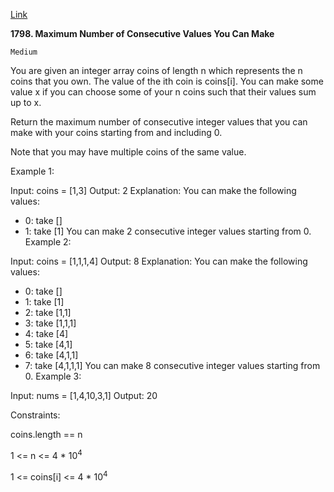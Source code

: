 [Link](https://leetcode.com/problems/maximum-number-of-consecutive-values-you-can-make/)

**1798. Maximum Number of Consecutive Values You Can Make**
      
    Medium 
      
You are given an integer array coins of length n which represents the n coins that you own. The value of the ith coin is coins[i]. You can make some value x if you can choose some of your n coins such that their values sum up to x.

Return the maximum number of consecutive integer values that you can make with your coins starting from and including 0.

Note that you may have multiple coins of the same value.



Example 1:

Input: coins = [1,3]
Output: 2
Explanation: You can make the following values:
- 0: take []
- 1: take [1]
  You can make 2 consecutive integer values starting from 0.
  Example 2:

Input: coins = [1,1,1,4]
Output: 8
Explanation: You can make the following values:
- 0: take []
- 1: take [1]
- 2: take [1,1]
- 3: take [1,1,1]
- 4: take [4]
- 5: take [4,1]
- 6: take [4,1,1]
- 7: take [4,1,1,1]
  You can make 8 consecutive integer values starting from 0.
  Example 3:

Input: nums = [1,4,10,3,1]
Output: 20


Constraints:

coins.length == n

1 <= n <= 4 * 10<sup>4</sup>

1 <= coins[i] <= 4 * 10<sup>4</sup>

